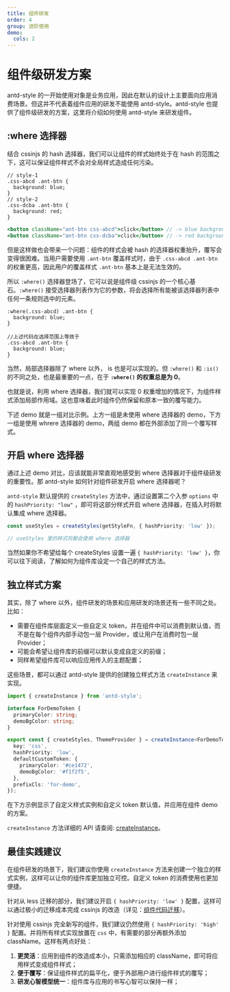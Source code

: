 ```yaml
---
title: 组件研发
order: 4
group: 进阶使用
demo:
  cols: 2
---
```


# 组件级研发方案

antd-style 的一开始使用对象是业务应用，因此在默认的设计上主要面向应用消费场景。但这并不代表着组件应用的研发不能使用 antd-style。antd-style 也提供了组件级研发的方案，这里将介绍如何使用 antd-style 来研发组件。

## :where 选择器

结合 cssinjs 的 hash 选择器，我们可以让组件的样式始终处于在 hash 的范围之下，这可以保证组件样式不会对全局样式造成任何污染。

```less
// style-1
.css-abcd .ant-btn {
  background: blue;
}
// style-2
.css-dcba .ant-btn {
  background: red;
}
```

```jsx | pure
<button className="ant-btn css-abcd">click</button> // -> blue background
<button className="ant-btn css-dcba">click</button> // -> red background
```

但是这样做也会带来一个问题：组件的样式会被 hash 的选择器权重抬升，覆写会变得很困难。当用户需要使用 `.ant-btn` 覆盖样式时，由于 `.css-abcd .ant-btn` 的权重更高，因此用户的覆盖样式 `.ant-btn` 基本上是无法生效的。

所以 `:where()` 选择器登场了，它可以说是组件级 cssinjs 的一个核心基石。`:where()` 接受选择器列表作为它的参数，将会选择所有能被该选择器列表中任何一条规则选中的元素。

```less
:where(.css-abcd) .ant-btn {
  background: blue;
}

//上述代码在选择范围上等效于
.css-abcd .ant-btn {
  background: blue;
}
```

当然，局部选择器除了 where 以外， is 也是可以实现的。但 `:where()` 和 `:is()` 的不同之处，也是最重要的一点，在于 **`:where()` 的权重总是为 0**。

也就是说，利用 where 选择器，我们就可以实现 0 权重增加的情况下，为组件样式添加局部作用域。这也意味着此时组件仍然保留和原本一致的覆写能力。

下述 demo 就是一组对比示例。上方一组是未使用 where 选择器的 demo，下方一组是使用 whrere 选择器的 demo，两组 demo 都在外部添加了同一个覆写样式。

<code src="../demos/guide/component-usage/demo"></code>

## 开启 where 选择器

通过上述 demo 对比，应该就能非常直观地感受到 where 选择器对于组件级研发的重要性。那 antd-style 如何针对组件研发开启 where 选择器呢？

`antd-style` 默认提供的 `createStyles` 方法中，通过设置第二个入参 `options` 中的 `hashPriority: "low"` ，即可将这部分样式开启 where 选择器，在插入时将默认集成 where 选择器。

```ts
const useStyles = createStyles(getStyleFn, { hashPriority: 'low' });

// useStyles 里的样式将都会使用 where 选择器
```

当然如果你不希望给每个 createStyles 设置一遍 `{ hashPriority: 'low' }`，你可以往下阅读，了解如何为组件库设定一个自己的样式方法。

## 独立样式方案

其实，除了 where 以外，组件研发的场景和应用研发的场景还有一些不同之处。比如：

- 需要在组件库层面定义一些自定义 token，并在组件中可以消费到默认值，而不是在每个组件内部手动包一层 Provider，或让用户在消费时包一层 Provider；
- 可能会希望让组件库的前缀可以默认变成自定义的前缀；
- 同样希望组件库可以响应应用传入的主题配置；

这些场景，都可以通过 antd-style 提供的创建独立样式方法 `createInstance` 来实现。

```ts
import { createInstance } from 'antd-style';

interface ForDemoToken {
  primaryColor: string;
  demoBgColor: string;
}

export const { createStyles, ThemeProvider } = createInstance<ForDemoToken>({
  key: 'css',
  hashPriority: 'low',
  defaultCustomToken: {
    primaryColor: '#ce1472',
    demoBgColor: '#f1f2f5',
  },
  prefixCls: 'for-demo',
});
```

在下方示例显示了自定义样式实例和自定义 token 默认值，并应用在组件 demo 的方案。

<code src="../demos/guide/component-usage/CustomInstance"></code>

`createInstance` 方法详细的 API 请查阅: [createInstance](/api/create-instance)。

## 最佳实践建议

在组件研发的场景下，我们建议你使用 `createInstance` 方法来创建一个独立的样式实例，这样可以让你的组件库更加独立可控。自定义 token 的消费使用也更加便捷。

针对从 less 迁移的部分，我们建议开启 `{ hashPriority: 'low' }` 配置，这样可以通过极小的迁移成本完成 cssinjs 的改造（详见：[组件代码迁移](/guide/migrate-less-component)）。

针对使用 cssinjs 完全新写的组件，我们建议仍然使用 `{ hashPriority: 'high' }` 配置。并将所有样式实现放置在 `css` 中，有需要的部分再额外添加 className。这样有两点好处：

1. **更灵活**：应用到组件的改造成本小，只需添加相应的 className，即可将应用样式变成组件样式；
2. **便于覆写**：保证组件样式的扁平化，便于外部用户进行组件样式的覆写；
3. **研发心智模型统一**：组件库与应用的书写心智可以保持一样；
